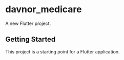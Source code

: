 # davnor_medicare

A new Flutter project.

## Getting Started

This project is a starting point for a Flutter application.

